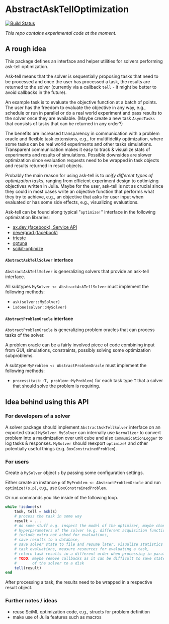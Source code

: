 # AbstractAskTellOptimization

[![Build Status](https://github.com/samuelbelko/AbstractAskTellOptimization.jl/actions/workflows/CI.yml/badge.svg?branch=)](https://github.com/samuelbelko/AbstractAskTellOptimization.jl/actions/workflows/CI.yml?query=branch%3A)

*This repo contains experimental code at the moment.*

## A rough idea

This package defines an interface and helper utilities for solvers performing ask-tell optimization.

Ask-tell means that the solver is sequentially proposing tasks that need to be processed and once the user has processed a task, the results are returned to the solver (currently via a callback `tell` - it might be better to avoid callbacks in the future).

An example task is to evaluate the objective function at a batch of points. The user has the freedom to evaluate the objective in any way, e.g., schedule or run in parallel or do a real world experiment and pass results to the solver once they are available. (Maybe create a new task `AsyncTasks` that consists of tasks that can be returned in any order?)

The benefits are increased transparency in communication with a problem oracle and flexible task extensions, e.g., for multifidelity optimization, where some tasks can be real world experiments and other tasks simulations. Transparent communication makes it easy to track & visualize stats of experiments and results of simulations.
Possible downsides are slower optimization since evaluation requests need to be wrapped in task objects and results returned in result objects.

Probably the main reason for using ask-tell is to *unify different types of optimization tasks*, ranging from efficient experiment design to optimizing objectives written in Julia. Maybe for the user, ask-tell is not as crucial since they could in most cases write an objective function that performs what they try to achieve, e.g., an objective that asks for user input when evaluated or has some side effects, e.g., visualizing evaluations.

Ask-tell can be found along typical "`optimize!`" interface in the following optimization libraries:
- [ax.dev (facebook), Service API](https://ax.dev/docs/api.html)
- [nevergrad (facebook)](https://facebookresearch.github.io/nevergrad/optimization.html#ask-and-tell-interface)
- [trieste](https://secondmind-labs.github.io/trieste/2.0.0/notebooks/ask_tell_optimization.html)
- [optuna](https://optuna.readthedocs.io/en/stable/tutorial/20_recipes/009_ask_and_tell.html)
- [scikit-optimize](https://scikit-optimize.github.io/stable/auto_examples/ask-and-tell.html)

#### `AbstractAskTellSolver` interface

`AbstractAskTellSolver` is generalizing solvers that provide an ask-tell interface.

All subtypes `MySolver <: AbstractAskTellSolver` must implement the following methods:
- `ask(solver::MySolver)`
- `isdone(solver::MySolver)`

#### `AbstractProblemOracle` interface

`AbstractProblemOracle` is generalizing problem oracles that can process tasks of the solver.

A problem oracle can be a fairly involved piece of code combining input from GUI, simulations, constraints, possibly solving some optimization subproblems.

A subtype `MyProblem <: AbstractProblemOracle` must implement the following methods:
- `process(task::T, problem::MyProblem)`
for each task type `T` that a solver that should solve the problem is requiring.

## Idea behind using this API

### For developers of a solver

A solver package should implement `AbstractAskTellSolver` interface on an exported struct `MySolver`. `MySolver` can internally use `Normalizer` to convert problem into a maximization over unit cube and also `CommunicationLogger` to log tasks & responses. `MySolver` should reexport `optimize!` and other potentially useful things (e.g. `BoxConstrainedProblem`).

### For users

Create a `MySolver` object `s` by passing some configuration settings. 

Either create an instance `p` of `MyProblem <: AbstractProblemOracle` and run `optimize!(s,p)`, e.g., use `BoxConstrainedProblem`. 

Or run commands you like inside of the following loop.

```Julia
while !isdone(s)
    task, tell = ask(s)
    # process the task in some way
    result = ...  
    # do some stuff e.g. inspect the model of the optimizer, maybe change some 
    # hyperparameters of the solver (e.g. different acquisition function), 
    # include extra not asked for evaluations,
    # save results to a database,
    # save solver state to file and resume later, visualize statistics of 
    # task evaluations, measure resources for evaluating a task,
    # return task results in a different order when processing in parallel
    # TODO: maybe remove callbacks as it can be difficult to save state 
    #       of the solver to a disk
    tell(result)
end
```

After processing a task, the results need to be wrapped in a respective result object.

### Further notes / ideas

- reuse SciML optimization code, e.g., structs for problem definition
- make use of Julia features such as macros